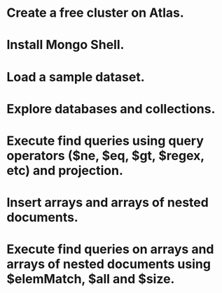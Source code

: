 # Create a free cluster on Atlas.
# Install Mongo Shell.
# Load a sample dataset.
# Explore databases and collections.
# Execute find queries using query operators ($ne, $eq, $gt, $regex, etc) and projection.
# Insert arrays and arrays of nested documents.
# Execute find queries on arrays and arrays of nested documents using $elemMatch, $all and $size.
